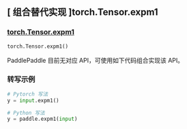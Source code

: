 ## [ 组合替代实现 ]torch.Tensor.expm1

### [torch.Tensor.expm1](https://pytorch.org/docs/stable/generated/torch.Tensor.expm1.html#torch.Tensor.expm1)
```python
torch.Tensor.expm1()
```

PaddlePaddle 目前无对应 API，可使用如下代码组合实现该 API。

### 转写示例
```python
# Pytorch 写法
y = input.expm1()

# Python 写法
y = paddle.expm1(input)
```

